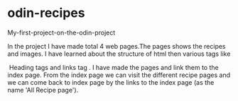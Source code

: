 # odin-recipes
My-first-project-on-the-odin-project

In the project I have made total 4 web pages.The pages shows the recipes and images. I have learned about the structure of html then various tags like <p> <img> Heading tags and links tag <a>. I have made the pages and link them to the index page.
From the index page we can visit the different recipe pages and we can come back to index page by the links to the index page (as the name 'All Recipe page').
